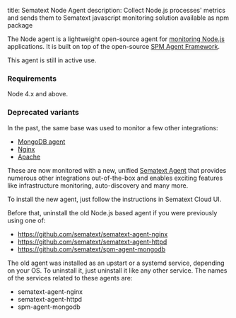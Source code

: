 title: Sematext Node Agent
description: Collect Node.js processes' metrics and sends them to Sematext javascript monitoring solution available as npm package

The Node agent is a lightweight open-source agent for [monitoring
Node.js](/docs/integration/node.js) applications.  It is built on top of
the open-source [SPM Agent Framework](https://github.com/sematext/spm-agent).

This agent is still in active use.

### Requirements

Node 4.x and above.

### Deprecated variants

In the past, the same base was used to monitor a few other integrations:

- [MongoDB agent](/docs/integration/mongodb)
- [Nginx](/docs/integration/nginx)
- [Apache](/docs/integration/apache)

These are now monitored with a new, unified [Sematext Agent](/docs/agents/sematext-agent) that provides numerous
other integrations out-of-the-box and enables exciting features like infrastructure monitoring,
auto-discovery and many more.

To install the new agent, just follow the instructions in Sematext Cloud UI.

Before that, uninstall the old Node.js based agent if you were previously using one of:

- https://github.com/sematext/sematext-agent-nginx
- https://github.com/sematext/sematext-agent-httpd
- https://github.com/sematext/spm-agent-mongodb

The old agent was installed as an upstart or a systemd service, depending on your OS. To uninstall it,
just uninstall it like any other service. The names of the services related to these agents are:

- sematext-agent-nginx
- sematext-agent-httpd
- spm-agent-mongodb
